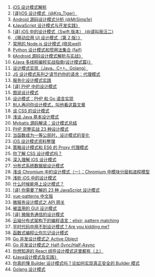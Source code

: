1. [iOS 设计模式解析](https://weekly.manong.io/bounce?url=http%3A%2F%2Fwww.raywenderlich.com%2F46988%2Fios-design-patterns&aid=3&nid=1)
1. [[译]iOS 设计模式（@Krq_Tiger）](https://weekly.manong.io/bounce?url=http%3A%2F%2Fxmuzyq.iteye.com%2Fblog%2F1942376&aid=20&nid=2)
1. [Android 源码设计模式分析 (@MrSimp1e)](https://weekly.manong.io/bounce?url=https%3A%2F%2Fgithub.com%2Fsimple-android-framework-exchange%2Fandroid_design_patterns_analysis&aid=2006&nid=64)
1. [《JavaScript 设计模式与开发实践》](https://weekly.manong.io/bounce?url=http%3A%2F%2Fwww.amazon.cn%2Fgp%2Fproduct%2FB00XJ2AU3S%3Fie%3DUTF8%26camp%3D536%26creativeASIN%3DB00XJ2AU3S%26linkCode%3Dxm2%26tag%3Dmanongio-23&aid=2353&nid=72)
1. [[译] iOS 中的设计模式（Swift 版本） (@请叫我汪二)](https://weekly.manong.io/bounce?url=http%3A%2F%2Fblog.callmewhy.com%2F2015%2F03%2F01%2Fintroducing-ios-design-patterns-in-swift-part-2%2F&aid=2435&nid=73)
1. [《移动应用 UI 设计模式（第 2 版）》](https://weekly.manong.io/bounce?url=http%3A%2F%2Fwww.amazon.cn%2Fgp%2Fproduct%2FB00SFZGX08%3Fie%3DUTF8%26camp%3D536%26creativeASIN%3DB00SFZGX08%26linkCode%3Dxm2%26tag%3Dmanongio-23&aid=2608&nid=76)
1. [常用的 Node.js 设计模式 (晓风well)](https://weekly.manong.io/bounce?url=http%3A%2F%2Fwwsun.me%2Fposts%2Fnode-design-patterns.html&aid=2935&nid=80)
1. [Python 设计模式和惯用法集合 (faif)](https://weekly.manong.io/bounce?url=https%3A%2F%2Fgithub.com%2Ffaif%2Fpython-patterns&aid=3120&nid=82)
1. [《Android 源码设计模式解析与实战》](https://weekly.manong.io/bounce?url=http%3A%2F%2Fwww.amazon.cn%2Fgp%2Fproduct%2FB0176QDPUW%3Fie%3DUTF8%26camp%3D536%26creativeASIN%3DB0176QDPUW%26linkCode%3Dxm2%26tag%3Dmanongio-23&aid=4140&nid=94)
1. [《Java 多线程编程实战指南(设计模式篇)》](https://weekly.manong.io/bounce?url=http%3A%2F%2Fwww.amazon.cn%2Fgp%2Fproduct%2FB016IW624G%3Fie%3DUTF8%26camp%3D536%26creativeASIN%3DB016IW624G%26linkCode%3Dxm2%26tag%3Dmanongio-23&aid=4230&nid=95)
1. [设计模式实现（Java、C++、Golang）](https://weekly.manong.io/bounce?url=https%3A%2F%2Fgithub.com%2Ffeixiao%2FDesignPattern&aid=5237&nid=105)
1. [JS 设计模式系列之请节约你的请求：代理模式](https://weekly.manong.io/bounce?url=https%3A%2F%2Fmp.weixin.qq.com%2Fs%3F__biz%3DMzIwMTQwNTA3Nw%3D%3D%26mid%3D401999955%26idx%3D1%26sn%3D892195ffe88b124cbf14732d36aaebc7&aid=5368&nid=107)
1. [服务化设计模式实践](https://weekly.manong.io/bounce?url=http%3A%2F%2Fblog.brucefeng.info%2Fpost%2Fservice-design-patterns-practices&aid=5566&nid=110)
1. [[译] PHP 中的设计模式](https://weekly.manong.io/bounce?url=https%3A%2F%2Fsegmentfault.com%2Fa%2F1190000003817321&aid=5827&nid=113)
1. [图说设计模式](https://weekly.manong.io/bounce?url=http%3A%2F%2Fdesign-patterns.readthedocs.io%2Fzh_CN%2Flatest%2Findex.html&aid=6415&nid=120)
1. [设计模式：PHP 和 Go 语言实现](https://weekly.manong.io/bounce?url=https%3A%2F%2Fgithub.com%2Fhoohack%2FDesignPattern&aid=6519&nid=121)
1. [别人再问你设计模式，叫他看这篇文章](https://weekly.manong.io/bounce?url=http%3A%2F%2Fwww.jasongj.com%2Fdesign_pattern%2Fsummary%2F&aid=6560&nid=122)
1. [谈 CSS 的设计模式](https://weekly.manong.io/bounce?url=http%3A%2F%2Ftoutiao.io%2Fj%2Fc1fhbp&aid=7179&nid=131)
1. [浅谈 Java 基本设计模式](https://weekly.manong.io/bounce?url=http%3A%2F%2Ftoutiao.io%2Fj%2Fjxmr46&aid=7206&nid=131)
1. [Mybatis 源码解读：设计模式总结](https://weekly.manong.io/bounce?url=https%3A%2F%2Ftoutiao.io%2Fk%2Fsvue4s&aid=8266&nid=148)
1. [PHP 完整实战 23 种设计模式](https://weekly.manong.io/bounce?url=https%3A%2F%2Ftoutiao.io%2Fk%2Fba1gvr&aid=8275&nid=148)
1. [当函数成为一等公民时，设计模式的变化](https://weekly.manong.io/bounce?url=https%3A%2F%2Ftoutiao.io%2Fk%2Fyphsdo&aid=8899&nid=157)
1. [iOS 设计模式资料整理](https://weekly.manong.io/bounce?url=https%3A%2F%2Ftoutiao.io%2Fk%2F1f5d0d&aid=9203&nid=161)
1. [策略设计模式和 ES6 的 Proxy 代理模式](https://weekly.manong.io/bounce?url=https%3A%2F%2Ftoutiao.io%2Fk%2Fh737kr&aid=9830&nid=170)
1. [你了解 CSS 设计模式吗？](https://weekly.manong.io/bounce?url=http%3A%2F%2Fmp.weixin.qq.com%2Fs%2FzrbE-dR24_ybyVx0lfBEgg&aid=10088&nid=174)
1. [深入理解 iOS 设计模式](https://weekly.manong.io/bounce?url=https%3A%2F%2Ftoutiao.io%2Fk%2F6kb78y&aid=10737&nid=183)
1. [分布式系统数据层设计模式](https://weekly.manong.io/bounce?url=http%3A%2F%2Fmp.weixin.qq.com%2Fs%2F_CBoYbOoVDkFDoEgC0I68Q&aid=12191&nid=203)
1. [浅谈 Chromium 中的设计模式（一）：Chromium 中模块分层和进程模型](https://weekly.manong.io/bounce?url=http%3A%2F%2Fmp.weixin.qq.com%2Fs%2F-JLiKog9z_4b4Ps81KL-uQ&aid=12747&nid=210)
1. [浅析 iOS 中的设计模式](https://weekly.manong.io/bounce?url=https%3A%2F%2Ftoutiao.io%2Fk%2Fdvul4d&aid=12795&nid=211)
1. [什么时候能用上设计模式？](https://weekly.manong.io/bounce?url=https%3A%2F%2Ftoutiao.io%2Fk%2Fbeyk5y&aid=13075&nid=215)
1. [[译] 你需要了解的 23 种 JavaScript 设计模式](https://weekly.manong.io/bounce?url=https%3A%2F%2Fmp.weixin.qq.com%2Fs%2FOv62U8kktVv7Jz0Ukhekkg&aid=13207&nid=217)
1. [vue-patterns 中文版](https://weekly.manong.io/bounce?url=https%3A%2F%2Ftoutiao.io%2Fk%2Fbc0tmz&aid=13481&nid=221)
1. [微服务设计模式之 API 网关](https://weekly.manong.io/bounce?url=https%3A%2F%2Ftoutiao.io%2Fk%2F2bho18&aid=13613&nid=223)
1. [被滥用的 GUI 设计模式](https://weekly.manong.io/bounce?url=https%3A%2F%2Ftoutiao.io%2Fk%2Fpgarge&aid=14906&nid=243)
1. [[译] 微服务通信的设计模式](https://weekly.manong.io/bounce?url=https%3A%2F%2Fmp.weixin.qq.com%2Fs%2FzH1AbVmeB40MiiGXxQRnNQ&aid=14937&nid=243)
1. [云端分布式架构下的编程语言：elixir; pattern matching](https://weekly.manong.io/bounce?url=https%3A%2F%2Ftoutiao.io%2Fk%2Fxsxyl5&aid=15240&nid=248)
1. [平时代码中用不到设计模式？Are you kidding me?](https://weekly.manong.io/bounce?url=https%3A%2F%2Fmp.weixin.qq.com%2Fs%3F__biz%3DMzUzNjAxODg4MQ%3D%3D%26mid%3D2247484539%26idx%3D1%26sn%3D709161af72fc5a3728a4bcd45a2411c2&aid=16610&nid=266)
1. [函数式编程让你忘记设计模式](https://weekly.manong.io/bounce?url=https%3A%2F%2Fmp.weixin.qq.com%2Fs%2FieEISP2wwe2r37KSOPWBow&aid=16878&nid=269)
1. [Go 并发设计模式之 Active Object](https://weekly.manong.io/bounce?url=https%3A%2F%2Ftoutiao.io%2Fk%2Fasw5qp&aid=17073&nid=271)
1. [Go 并发设计模式之 Half-Sync/Half-Async](https://weekly.manong.io/bounce?url=https%3A%2F%2Ftoutiao.io%2Fk%2Feq68nw&aid=17116&nid=272)
1. [你想知道的 React 组件设计模式这里都有（上）](https://weekly.manong.io/bounce?url=https%3A%2F%2Fmp.weixin.qq.com%2Fs%2F1LJj00h7cspibXNuQ-ZggA&aid=17190&nid=273)
1. [《Java设计模式及实践》](https://weekly.manong.io/bounce?url=https%3A%2F%2Fitem.jd.com%2F12542821.html%3Fdist%3Djd&aid=17228&nid=273)
1. [你真的懂 Builder 设计模式吗？论如何实现真正安全的 Builder 模式](https://weekly.manong.io/bounce?url=https%3A%2F%2Fmp.weixin.qq.com%2Fs%2FSdTAS8I-7_OBcrYYb78CzA&aid=17484&nid=277)
1. [Golang 设计模式](https://weekly.manong.io/bounce?url=https%3A%2F%2Ftoutiao.io%2Fk%2F9mzp3bf&aid=17715&nid=280)
